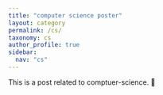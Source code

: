 ```yaml
---
title: "computer science poster"
layout: category
permalink: /cs/
taxonomy: cs
author_profile: true
sidebar:
  nav: "cs"
---
```

This is a post related to comptuer-science. 🚀
